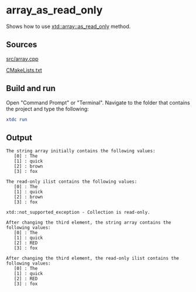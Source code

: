 # array_as_read_only

Shows how to use [xtd::array::as_read_only](https://gammasoft71.github.io/xtd/reference_guides/latest/classxtd_1_1collections_1_1object__model_1_1read__only__collection.html) method.

## Sources

[src/array.cpp](src/array_as_read_only.cpp)

[CMakeLists.txt](CMakeLists.txt)

## Build and run

Open "Command Prompt" or "Terminal". Navigate to the folder that contains the project and type the following:

```cmake
xtdc run
```

## Output

```
The string array initially contains the following values:
   [0] : The
   [1] : quick
   [2] : brown
   [3] : fox

The read-only ilist contains the following values:
   [0] : The
   [1] : quick
   [2] : brown
   [3] : fox

xtd::not_supported_exception - Collection is read-only.

After changing the third element, the string array contains the following values:
   [0] : The
   [1] : quick
   [2] : RED
   [3] : fox

After changing the third element, the read-only ilist contains the following values:
   [0] : The
   [1] : quick
   [2] : RED
   [3] : fox

```
